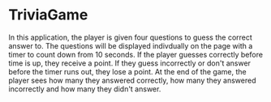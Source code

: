 # TriviaGame

In this application, the player is given four questions to guess the correct answer to. The questions will be displayed indivdually on the page with a timer to count down from 10 seconds. If the player guesses correctly before time is up, they receive a point. If they guess incorrectly or don't answer before the timer runs out, they lose a point. At the end of the game, the player sees how many they answered correctly, how many they answered incorrectly and how many they didn't answer. 
